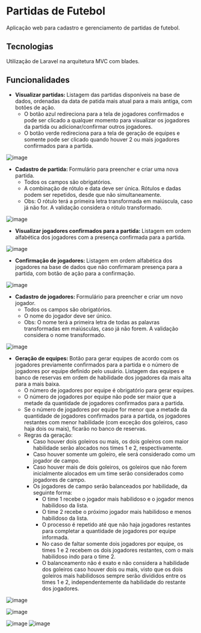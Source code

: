 # Partidas de Futebol
Aplicação web para cadastro e gerenciamento de partidas de futebol.

## Tecnologias
Utilização de Laravel na arquitetura MVC com blades.

## Funcionalidades
* <b> Visualizar partidas: </b> Listagem das partidas disponíveis na base de dados, ordenadas da data de patida mais atual para a mais antiga, com botões de ação.
  * O botão azul redireciona para a tela de jogadores confirmados e pode ser clicado a qualquer momento para visualizar os jogadores da partida ou adicionar/confirmar outros jogadores.
  * O botão verde redireciona para a tela de geração de equipes e somente pode ser clicado quando houver 2 ou mais jogadores confirmados para a partida.
  
![image](https://github.com/LaraAyrolla/Soccer-Games/assets/72223107/421d0e69-3b56-4cf6-9b44-c4924a02b80c)

* <b> Cadastro de partida: </b> Formulário para preencher e criar uma nova partida.
  * Todos os campos são obrigatórios.
  * A combinação de rótulo e data deve ser única. Rótulos e dadas podem ser repetidos, desde que não simultaneamente.
  * Obs: O rótulo terá a primeira letra transformada em maiúscula, caso já não for. A validação considera o rótulo transformado.
  
![image](https://github.com/LaraAyrolla/Soccer-Games/assets/72223107/bc3410a0-0fdf-4d7a-92d8-279edcec7a75)

* <b> Visualizar jogadores confirmados para a partida: </b> Listagem em ordem alfabética dos jogadores com a presença confirmada para a partida.

![image](https://github.com/LaraAyrolla/Soccer-Games/assets/72223107/1f41fe31-d639-4e8c-8b52-fad33e16122b)

* <b> Confirmação de jogadores: </b> Listagem em ordem alfabética dos jogadores na base de dados que não confirmaram presença para a partida, com botão de ação para a confirmação.

![image](https://github.com/LaraAyrolla/Soccer-Games/assets/72223107/b93885a1-9e3b-4c45-8c66-cfea36c0e402)


* <b> Cadastro de jogadores: </b> Formulário para preencher e criar um novo jogador.
  * Todos os campos são obrigatórios.
  * O nome do jogador deve ser único.
  * Obs: O nome terá a primeira letra de todas as palavras transformadas em maiúsculas, caso já não forem. A validação considera o nome transformado.

![image](https://github.com/LaraAyrolla/Soccer-Games/assets/72223107/6bfbc86d-d44c-4dba-8582-4e328fbf4f66)

* <b> Geração de equipes: </b> Botão para gerar equipes de acordo com os jogadores previamente confirmados para a partida e o número de jogadores por equipe definido pelo usuário. Listagem das equipes e banco de reservas em ordem de habilidade dos jogadores da mais alta para a mais baixa.
  * O número de jogadores por equipe é obrigatório para gerar equipes.
  * O número de jogadores por equipe não pode ser maior que a metade da quantidade de jogadores confirmados para a partida.
  * Se o número de jogadores por equipe for menor que a metade da quantidade de jogadores confirmados para a partida, os jogadores restantes com menor habilidade (com exceção dos goleiros, caso haja dois ou mais), ficarão no banco de reservas.
  * Regras da geração:
    * Caso houver dois goleiros ou mais, os dois goleiros com maior habilidade serão alocados nos times 1 e 2, respectivamente.
    * Caso houver somente um goleiro, ele será considerado como um jogador de campo.
    * Caso houver mais de dois goleiros, os goleiros que não forem inicialmente alocados em um time serão considerados como jogadores de campo.
    * Os jogadores de campo serão balanceados por habilidade, da seguinte forma:
      * O time 1 recebe o jogador mais habilidoso e o jogador menos habilidoso da lista.
      * O time 2 recebe o próximo jogador mais habilidoso e menos habilidoso da lista.
      * O processo é repetido até que não haja jogadores restantes para completar a quantidade de jogadores por equipe informada.
      * No caso de faltar somente dois jogadores por equipe, os times 1 e 2 recebem os dois jogadores restantes, com o mais habilidoso indo para o time 2.
      * O balanceamento não é exato e não considera a habilidade dos goleiros caso houver dois ou mais, visto que os dois goleiros mais habilidosos sempre serão divididos entre os times 1 e 2, independentemente da habilidade do restante dos jogadores.

![image](https://github.com/LaraAyrolla/Soccer-Games/assets/72223107/261396f9-68c0-45e0-ab48-55fe5d96b713)

![image](https://github.com/LaraAyrolla/Soccer-Games/assets/72223107/a9635a8b-d82d-45e7-a61c-43e599557880)

![image](https://github.com/LaraAyrolla/Soccer-Games/assets/72223107/802ebab6-9a17-4207-aef7-3a3d563a4b23)
![image](https://github.com/LaraAyrolla/Soccer-Games/assets/72223107/be7c46d9-f680-467d-84e8-26f4165791b7)

